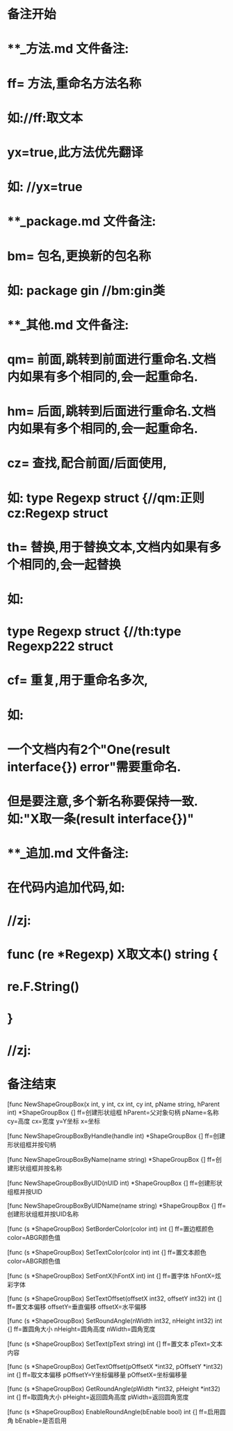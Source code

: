 # 备注开始
# **_方法.md 文件备注:
# ff= 方法,重命名方法名称
# 如://ff:取文本
#
# yx=true,此方法优先翻译
# 如: //yx=true

# **_package.md 文件备注:
# bm= 包名,更换新的包名称 
# 如: package gin //bm:gin类

# **_其他.md 文件备注:
# qm= 前面,跳转到前面进行重命名.文档内如果有多个相同的,会一起重命名.
# hm= 后面,跳转到后面进行重命名.文档内如果有多个相同的,会一起重命名.
# cz= 查找,配合前面/后面使用,
# 如: type Regexp struct {//qm:正则 cz:Regexp struct
#
# th= 替换,用于替换文本,文档内如果有多个相同的,会一起替换
# 如:
# type Regexp struct {//th:type Regexp222 struct
#
# cf= 重复,用于重命名多次,
# 如: 
# 一个文档内有2个"One(result interface{}) error"需要重命名.
# 但是要注意,多个新名称要保持一致. 如:"X取一条(result interface{})"

# **_追加.md 文件备注:
# 在代码内追加代码,如:
# //zj:
# func (re *Regexp) X取文本() string { 
# re.F.String()
# }
# //zj:
# 备注结束

[func NewShapeGroupBox(x int, y int, cx int, cy int, pName string, hParent int) *ShapeGroupBox {]
ff=创建形状组框
hParent=父对象句柄
pName=名称
cy=高度
cx=宽度
y=Y坐标
x=坐标

[func NewShapeGroupBoxByHandle(handle int) *ShapeGroupBox {]
ff=创建形状组框并按句柄

[func NewShapeGroupBoxByName(name string) *ShapeGroupBox {]
ff=创建形状组框并按名称

[func NewShapeGroupBoxByUID(nUID int) *ShapeGroupBox {]
ff=创建形状组框并按UID

[func NewShapeGroupBoxByUIDName(name string) *ShapeGroupBox {]
ff=创建形状组框并按UID名称

[func (s *ShapeGroupBox) SetBorderColor(color int) int {]
ff=置边框颜色
color=ABGR颜色值

[func (s *ShapeGroupBox) SetTextColor(color int) int {]
ff=置文本颜色
color=ABGR颜色值

[func (s *ShapeGroupBox) SetFontX(hFontX int) int {]
ff=置字体
hFontX=炫彩字体

[func (s *ShapeGroupBox) SetTextOffset(offsetX int32, offsetY int32) int {]
ff=置文本偏移
offsetY=垂直偏移
offsetX=水平偏移

[func (s *ShapeGroupBox) SetRoundAngle(nWidth int32, nHeight int32) int {]
ff=置圆角大小
nHeight=圆角高度
nWidth=圆角宽度

[func (s *ShapeGroupBox) SetText(pText string) int {]
ff=置文本
pText=文本内容

[func (s *ShapeGroupBox) GetTextOffset(pOffsetX *int32, pOffsetY *int32) int {]
ff=取文本偏移
pOffsetY=Y坐标偏移量
pOffsetX=坐标偏移量

[func (s *ShapeGroupBox) GetRoundAngle(pWidth *int32, pHeight *int32) int {]
ff=取圆角大小
pHeight=返回圆角高度
pWidth=返回圆角宽度

[func (s *ShapeGroupBox) EnableRoundAngle(bEnable bool) int {]
ff=启用圆角
bEnable=是否启用
